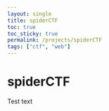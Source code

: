 ```yaml
---
layout: single
title: spiderCTF
toc: true
toc_sticky: true
permalink: /projects/spiderCTF
tags: ["ctf", "web"]
---
```


# spiderCTF
Test text